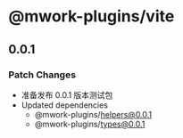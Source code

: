 # @mwork-plugins/vite

## 0.0.1

### Patch Changes

- 准备发布 0.0.1 版本测试包
- Updated dependencies
  - @mwork-plugins/helpers@0.0.1
  - @mwork-plugins/types@0.0.1
